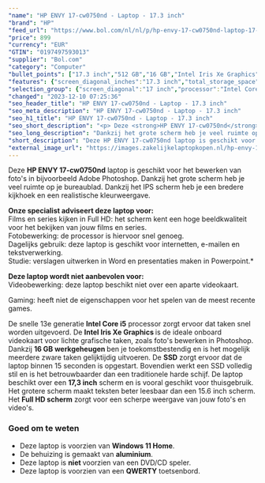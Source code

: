 ```yaml
---
"name": "HP ENVY 17-cw0750nd - Laptop - 17.3 inch"
"brand": "HP"
"feed_url": "https://www.bol.com/nl/nl/p/hp-envy-17-cw0750nd-laptop-17-3-inch/9300000150902718"
"price": 899
"currency": "EUR"
"GTIN": "0197497593013"
"supplier": "Bol.com"
"category": "Computer"
"bullet_points": ["17.3 inch","512 GB","16 GB","Intel Iris Xe Graphics"]
"features": {"screen_diagonal_inches":"17.3 inch","total_storage_space":"512 GB","memory_size":"16 GB","graphics_card":"Intel Iris Xe Graphics"}
"selection_group": {"screen_diagonal":"17 inch","processor":"Intel Core i5","changed_price_past_3_days":false,"product_family":"Envy"}
"changed": "2023-12-10 07:25:36"
"seo_header_title": "HP ENVY 17-cw0750nd - Laptop - 17.3 inch"
"seo_meta_description": "HP ENVY 17-cw0750nd - Laptop - 17.3 inch"
"seo_h1_title": "HP ENVY 17-cw0750nd - Laptop - 17.3 inch"
"seo_short_description": "<p> Deze <strong>HP ENVY 17-cw0750nd</strong> laptop is geschikt voor het bewerken van foto's in bijvoorbeeld Adobe Photoshop."
"seo_long_description": "Dankzij het grote scherm heb je veel ruimte op je bureaublad. Dankzij het IPS scherm heb je een bredere kijkhoek en een realistische kleurweergave.  </p> <p> <strong>Onze specialist adviseert deze laptop voor:</strong><br /> Films en series kijken in Full HD: het scherm kent een hoge beeldkwaliteit voor het bekijken van jouw films en series. <br /> Fotobewerking: de processor is hiervoor snel genoeg. <br /> Dagelijks gebruik: deze laptop is geschikt voor internetten, e-mailen en tekstverwerking. <br /> Studie: verslagen uitwerken in Word en presentaties maken in Powerpoint. * </p> <p> <strong>Deze laptop wordt niet aanbevolen voor:</strong><br /> Videobewerking: deze laptop beschikt niet over een aparte videokaart.  </p> <p> Gaming: heeft niet de eigenschappen voor het spelen van de meest recente games.  </p> <p> De snelle 13e generatie <strong>Intel Core i5</strong> processor zorgt ervoor dat taken snel worden uitgevoerd. De <strong>Intel Iris Xe Graphics </strong>is de ideale onboard videokaart voor lichte grafische taken, zoals foto's bewerken in Photoshop. Dankzij <strong>16 GB werkgeheugen </strong>ben je toekomstbestendig en is het mogelijk meerdere zware taken gelijktijdig uitvoeren. De <strong>SSD</strong> zorgt ervoor dat de laptop binnen 15 seconden is opgestart. Bovendien werkt een SSD volledig stil en is het betrouwbaarder dan een traditionele harde schijf. De laptop beschikt over een <strong>17,3 inch</strong> scherm en is vooral geschikt voor thuisgebruik. Het grotere scherm maakt teksten beter leesbaar dan een 15. 6 inch scherm. Het <strong>Full HD scherm</strong> zorgt voor een scherpe weergave van jouw foto's en video's.  </p> <p> </p> <h3> Goed om te weten</h3> <p> </p> <ul> <li>Deze laptop is voorzien van <strong>Windows 11 Home</strong>. </li> <li>De behuizing is gemaakt van <strong>aluminium</strong>. </li> <li>Deze laptop is <strong>niet </strong>voorzien van een DVD/CD speler. </li> <li>Deze laptop is voorzien van een <strong>QWERTY</strong> toetsenbord. </li> </ul>"
"short_description": "Deze HP ENVY 17-cw0750nd laptop is geschikt voor het bewerken van foto's in bijvoorbeeld Adobe Photoshop. Dankzij het grote scherm heb je veel ruimte op je bureaublad. Dankzij het IPS scherm heb je een bredere kijkhoek en een realistische kleurweergave. Onze specialist adviseert deze laptop voor: Films en series kijken in Full HD: het scherm kent een hoge beeldkwaliteit voor het bekijken van jouw films en series. Fotobewerking: de processor is hiervoor snel genoeg. Dagelijks gebruik: deze laptop is geschikt voor internetten, e-mailen en tekstverwerking. Studie: verslagen uitwerken in Word en presentaties maken in Powerpoint.* Deze laptop wordt niet aanbevolen voor: Videobewerking: deze laptop beschikt niet over een aparte videokaart. Gaming: heeft niet de eigenschappen voor het spelen van de meest recente games. De snelle 13e generatie Intel Core i5 processor zorgt ervoor dat taken snel worden uitgevoerd. De Intel Iris Xe Graphics is de ideale onboard videokaart voor lichte grafische taken, zoals foto's bewerken in Photoshop. Dankzij 16 GB werkgeheugen ben je toekomstbestendig en is het mogelijk meerdere zware taken gelijktijdig uitvoeren. De SSD zorgt ervoor dat de laptop binnen 15 seconden is opgestart. Bovendien werkt een SSD volledig stil en is het betrouwbaarder dan een traditionele harde schijf. De laptop beschikt over een 17,3 inch scherm en is vooral geschikt voor thuisgebruik. Het grotere scherm maakt teksten beter leesbaar dan een 15.6 inch scherm. Het Full HD scherm zorgt voor een scherpe weergave van jouw foto's en video's. Goed om te weten Deze laptop is voorzien van Windows 11 Home. De behuizing is gemaakt van aluminium. Deze laptop is niet voorzien van een DVD/CD speler. Deze laptop is voorzien van een QWERTY toetsenbord."
"external_image_url": "https://images.zakelijkelaptopkopen.nl/hp-envy-17-cw0750nd-laptop-17-3-inch.webp"
---
```


<p> Deze <strong>HP ENVY 17-cw0750nd</strong> laptop is geschikt voor het bewerken van foto's in bijvoorbeeld Adobe Photoshop. Dankzij het grote scherm heb je veel ruimte op je bureaublad. Dankzij het IPS scherm heb je een bredere kijkhoek en een realistische kleurweergave.  </p> <p> <strong>Onze specialist adviseert deze laptop voor:</strong><br /> Films en series kijken in Full HD: het scherm kent een hoge beeldkwaliteit voor het bekijken van jouw films en series.<br /> Fotobewerking: de processor is hiervoor snel genoeg. <br /> Dagelijks gebruik: deze laptop is geschikt voor internetten, e-mailen en tekstverwerking. <br /> Studie: verslagen uitwerken in Word en presentaties maken in Powerpoint.* </p> <p> <strong>Deze laptop wordt niet aanbevolen voor:</strong><br /> Videobewerking: deze laptop beschikt niet over een aparte videokaart.  </p> <p>  Gaming: heeft niet de eigenschappen voor het spelen van de meest recente games.  </p> <p> De snelle 13e generatie <strong>Intel Core i5</strong> processor zorgt ervoor dat taken snel worden uitgevoerd. De <strong>Intel Iris Xe Graphics </strong>is de ideale onboard videokaart voor lichte grafische taken, zoals foto's bewerken in Photoshop. Dankzij <strong>16 GB werkgeheugen </strong>ben je toekomstbestendig en is het mogelijk meerdere zware taken gelijktijdig uitvoeren. De <strong>SSD</strong> zorgt ervoor dat de laptop binnen 15 seconden is opgestart. Bovendien werkt een SSD volledig stil en is het betrouwbaarder dan een traditionele harde schijf. De laptop beschikt over een <strong>17,3 inch</strong> scherm en is vooral geschikt voor thuisgebruik. Het grotere scherm maakt teksten beter leesbaar dan een 15.6 inch scherm. Het <strong>Full HD scherm</strong> zorgt voor een scherpe weergave van jouw foto's en video's.  </p> <p>  </p> <h3> Goed om te weten</h3> <p>  </p> <ul> <li>Deze laptop is voorzien van <strong>Windows 11 Home</strong>.</li> <li>De behuizing is gemaakt van <strong>aluminium</strong>.</li> <li>Deze laptop is <strong>niet </strong>voorzien van een DVD/CD speler.</li> <li>Deze laptop is voorzien van een <strong>QWERTY</strong> toetsenbord.</li> </ul>